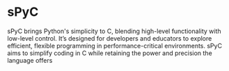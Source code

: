 # sPyC
sPyC brings Python's simplicity to C, blending high-level functionality with low-level control. It’s designed for developers and educators to explore efficient, flexible programming in performance-critical environments. sPyC aims to simplify coding in C while retaining the power and precision the language offers
